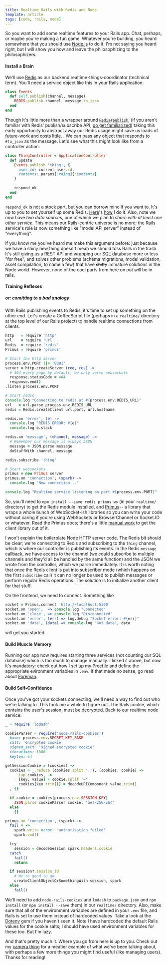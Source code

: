 ```yaml
---
title: Realtime Rails with Redis and Node
template: article
tags: [code, rails, node]
---
```


So you want to add some realtime features to your Rails app.  Chat, perhaps, or
maybe you're making a fun game.  Whatever you're building, you heard somewhere
that you should use [Node.js](http://nodejs.org/) to do it.  I'm not saying you
heard right, but I will show you how and leave the philosophizing to the
philosophizers.

#### Install a Brain

We'll use [Redis](http://redis.io) as our backend realtime-things-coordinator (technical
term).  You'll need a service object like this in your Rails application:

```ruby
class Events
  def self.publish(channel, message)
    REDIS.publish channel, message.to_json
  end
end
```

Though it's little more than a wrapper around
[`Redis#publish`](http://rdoc.info/github/redis/redis-rb/Redis#publish-instance_method),
(if you aren't familiar with Redis' publish/subscribe API, [go get
familiarized](http://redis.io/topics/pubsub)) taking this early opportunity to
abstract away our Redis usage might save us loads of future-work and costs
little.  .  We can pass any object that responds to `#to_json` as the message.
Let's see what this might look like from a controller action.

```ruby
class ThingController < ApplicationController
  def update
    Events.publish 'thing', {
      user_id: current_user.id,
      contents: params[:thing][:contents]
    }

    respond_ok
  end
end
```

`respond_ok` is [not a stock
part](https://github.com/dashkb/thing/blob/camera/app/controllers/application_controller.rb#L59),
but you can borrow mine if you want to.  It's up to you to set yourself up some
Redis.  [Here](https://github.com/dashkb/thing/blob/master/Procfile)'s
[how](https://github.com/dashkb/thing/blob/master/config/initializers/redis.rb)
I do it.  Also, note we now have *two data sources*, one
of which we plan to *share with at least one other service*.  This means our
Rails-centric universe is no more; the Rails service's role is now something like
"model API server" instead of "everything".

If you know me you've heard me make this argument before:
just because we have a shiny new thing doesn't mean we should
toss Rails in the trash. It's still giving us a REST API and wrapping our
SQL database more or less "for free", and solves other problems
(schema migrations, model validation, asset compilation, to name a few)
that have ~~shitty~~ immature solutions in the Node world.  However, none
of the cool parts from here on out will be in rails.

#### Training Reflexes
##### or: comitting to a bad analogy

With Rails publishing events to Redis, it's time to set up something
on the other end.  Let's create a CoffeeScript file (perhaps in a `realtime/`
directory at the top level of our Rails project) to handle realtime connections
from clients.

```coffeescript
http   = require 'http'
url    = require 'url'
Redis  = require 'redis'
Primus = require 'primus'

# Start the http server
process.env.PORT ||= '8081'
server = http.createServer (req, res) ->
  # 404 every page by default, we only serve websockets
  response.statusCode = 404
  response.end()
.listen process.env.PORT

# Start redis
console.log "Connecting to redis at #{process.env.REDIS_URL}"
url   = url.parse process.env.REDIS_URL
redis = Redis.createClient url.port, url.hostname

redis.on 'error', (e) ->
  console.log "REDIS ERROR: #{e}"
  console.log e.stack

redis.on 'message', (channel, message) ->
  # Remember our message is always JSON
  message = JSON.parse message
  doStuffWith channel, message

redis.subscribe 'thing'

# Start websockets
primus = new Primus server
primus.on 'connection', (spark) ->
  console.log "New connection..."

console.log "Realtime service listening on port #{process.env.PORT}"
```

So, you'll need to `npm install --save redis primus ws` (in your `realtime/`
directory) to get the Redis module installed, and
[Primus](https://github.com/primus/primus)-- a library that wraps a
whole bunch of WebSocket-ish libraries so you can write your code without
caring if you're using WebSockets or BrowserChannel or Socket.IO or whatever.
Read the Primus docs; there's a little [manual
work](https://github.com/primus/primus#client-library) to get the client
library out of it.

I won't explain the boilerplate Node HTTP server code.  The Redis bit
should be clear; we're connecting to Redis and subscribing
to the `thing` channel, which is where our controller is publishing its
events.  In the Redis `message` callback, we have access to the channel
(we could subscribe to multiple channels and they'd all be handled
by the same function) and the JSON we wrote from the controller, which
we parse immediately.  It is worth noting that once the Redis client
is put into subscriber mode (which happens on the first `subscribe` call)
it can no longer be used to publish messages or perform regular Redis
operations.  The solution is to initialize another client for that stuff.

On the frontend, we need to connect.  Something like

```coffeescript
socket = Primus.connect 'http://localhost:5300'
socket.on 'open',  => console.log "Connected"
socket.on 'close', => console.log "Disconnected"
socket.on 'error', (err) => log.debug "Socket error: #{err}"
socket.on 'data', (data) => console.log "Got data", data
```

will get you started.

#### Build Muscle Memory

Running our app now requires starting three services (not counting our SQL
database) which is too much to manage manually.  I linked it above, but now
it's mandatory: check out how I set up my
[Procfile](https://github.com/dashkb/thing/blob/camera/Procfile) and define
the appropriate evironment variables in `.env`.  If that made no sense, go read
about [Foreman](https://github.com/ddollar/foreman).

#### Build Self-Confidence

Once you've got your sockets connecting, we'll need a way to find out
who we're talking to.  This took me a while to figure out.
The Rails cookie, which contains the user's session, must be decrypted.
Back to our realtime node service:

```ruby
_ = require 'lodash'

cookieParser = require('node-rails-cookies')
  base: process.env.SECRET_KEY_BASE
  salt: 'encrypted cookie'
  signed_salt: 'signed encrypted cookie'
  iterations: 1000
  keylen: 64

getSessionCookie = (cookies) ->
  cookies = _.reduce (cookies.split ';'), (cookies, cookie) ->
    _.tap cookies, ->
      [key, value] = cookie.split '='
      cookies[key.trim()] = decodeURIComponent value.trim()
  , {}

  if cookie = cookies[process.env.SESSION_KEY]
    JSON.parse cookieParser cookie, 'aes-256-cbc'
  else
    {}

primus.on 'connection', (spark) ->
  fail = ->
    spark.write error: 'authorization failed'
    spark.end()

  try
    session = decodeSession spark.headers.cookie
  catch
    fail()
    return

  if session?.session_id
    # We're good to go
    createClientObjectOrSomethingWith session, spark
  else
    fail()
```

We'll need to add `node-rails-cookies` and `lodash` to `package.json` and `npm
install` (or `npm install --save` them) in our `realtime/` directory.  Also,
make sure that all of the environment variables are defined in your `.env`
file, and Rails is set to use them instead of hardcoded values.  Take a look at
the [Dotenv](https://github.com/bkeepers/dotenv) gem if you haven't seen it.
Note I have hardcoded the default Rails values for the cookie salts; I should
have used environment variables for these too.  But I'm lazy.

And that's pretty much it.  Where you go from here is up to you.  Check out
my [camera thing](https://github.com/dashkb/thing/tree/camera) for a meatier
example of what we've been talking about, with perhaps a few more things you
might find useful (like managing users).  Thanks for reading!
